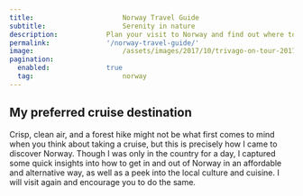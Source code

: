 ```yaml
---
title:						Norway Travel Guide
subtitle:					Serenity in nature
description:			Plan your visit to Norway and find out where to go and what to do in Norway. Read about itineraries, activities, places to stay and travel essentials.
permalink: 				'/norway-travel-guide/'
image:						/assets/images/2017/10/trivago-on-tour-2017-kristiansand-norway-lillipad-lake.jpg
pagination: 
  enabled: 				true
  tag: 						norway
---
```


## My preferred cruise destination 

Crisp, clean air, and a forest hike might not be what first comes to mind when you think about taking a cruise, but this is precisely how I came to discover Norway. Though I was only in the country for a day, I captured some quick insights into how to get in and out of Norway in an affordable and alternative way, as well as a peek into the local culture and cuisine. I will visit again and encourage you to do the same. 